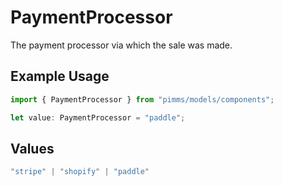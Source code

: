 # PaymentProcessor

The payment processor via which the sale was made.

## Example Usage

```typescript
import { PaymentProcessor } from "pimms/models/components";

let value: PaymentProcessor = "paddle";
```

## Values

```typescript
"stripe" | "shopify" | "paddle"
```